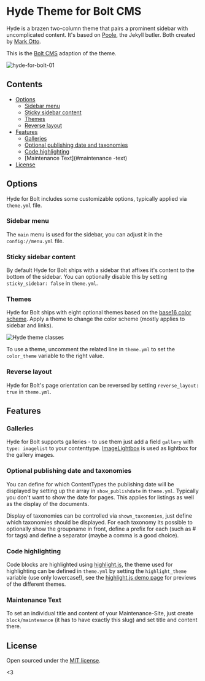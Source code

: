 # Hyde Theme for Bolt CMS

Hyde is a brazen two-column theme that pairs a prominent sidebar with
uncomplicated content. It's based on [Poole](http://getpoole.com), the Jekyll butler. Both created by [Mark Otto](https://github.com/mdo).

This is the [Bolt CMS](http://bolt.cm/) adaption of the theme.

![hyde-for-bolt-01](https://user-images.githubusercontent.com/7450884/28960604-a62ac4ea-78ff-11e7-830f-5eff2b994056.png)


## Contents

- [Options](#options)
  - [Sidebar menu](#sidebar-menu)
  - [Sticky sidebar content](#sticky-sidebar-content)
  - [Themes](#themes)
  - [Reverse layout](#reverse-layout)
- [Features](#features)
  - [Galleries](#galleries)
  - [Optional publishing date and taxonomies](#optional-publishing-date-and-taxonomies)
  - [Code highlighting](#code-highlighting)
  - [Maintenance Text](#maintenance -text)
- [License](#license)


## Options

Hyde for Bolt includes some customizable options, typically
applied via `theme.yml` file.

### Sidebar menu

The `main` menu is used for the sidebar, you can adjust it in
the `config://menu.yml` file.

### Sticky sidebar content

By default Hyde for Bolt ships with a sidebar that affixes it's content to the
bottom of the sidebar.
You can optionally disable this by setting `sticky_sidebar: false` in `theme.yml`.

### Themes

Hyde for Bolt ships with eight optional themes based on the [base16 color scheme](https://github.com/chriskempson/base16).
Apply a theme to change the color scheme (mostly applies to sidebar and links).

![Hyde theme classes](https://f.cloud.github.com/assets/98681/1817044/e5b0ec06-6f68-11e3-83d7-acd1942797a1.png)

To use a theme, uncomment the related line in `theme.yml` to set the
`color_theme` variable to the right value.

### Reverse layout

Hyde for Bolt's page orientation can be reversed by setting `reverse_layout: true` in `theme.yml`.

## Features

### Galleries

Hyde for Bolt supports galleries - to use them just add a field `gallery` with `type: imagelist` to your contenttype.
[ImageLightbox](https://osvaldas.info/image-lightbox-responsive-touch-friendly)
is used as lightbox for the gallery images.

### Optional publishing date and taxonomies

You can define for which ContentTypes the publishing date will be displayed by
setting up the array in `show_publishdate` in `theme.yml`.
Typically you don't want to show the date for pages.
This applies for listings as well as the display of the documents.

Display of taxonomies can be controlled via `shown_taxonomies`, just define which taxonomies should be displayed.
For each taxonomy its possible to optionally show the groupname in front, define a prefix for each (such as # for tags) and define a separator (maybe a comma is a good choice).

### Code highlighting

Code blocks are highlighted using [highlight.js](https://highlightjs.org/),
the theme used for highlighting can be defined in `theme.yml` by setting the
`highlight_theme` variable (use only lowercase!), see the [highlight.js demo page](https://highlightjs.org/static/demo/)
for previews of the different themes.

### Maintenance Text

To set an individual title and content of your Maintenance-Site, just create `block/maintenance`
(it has to have exactly this slug) and set title and content there.


## License

Open sourced under the [MIT license](LICENSE.md).

<3
